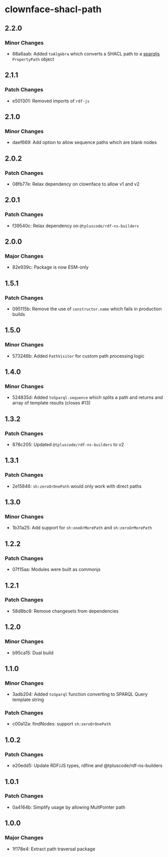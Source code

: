 # clownface-shacl-path

## 2.2.0

### Minor Changes

- 88a6aab: Added `toAlgebra` which converts a SHACL path to a [sparqljs](https://npm.im/sparqljs) `PropertyPath` object

## 2.1.1

### Patch Changes

- e501301: Removed imports of `rdf-js`

## 2.1.0

### Minor Changes

- daef669: Add option to allow sequence paths which are blank nodes

## 2.0.2

### Patch Changes

- 08fb77e: Relax dependency on clownface to allow v1 and v2

## 2.0.1

### Patch Changes

- f39540c: Relax dependency on `@tpluscode/rdf-ns-builders`

## 2.0.0

### Major Changes

- 82e939c: Package is now ESM-only

## 1.5.1

### Patch Changes

- 095115b: Remove the use of `constructor.name` which fails in production builds

## 1.5.0

### Minor Changes

- 573246b: Added `PathVisitor` for custom path processing logic

## 1.4.0

### Minor Changes

- 524835d: Added `toSparql.sequence` which splits a path and returns and array of template results (closes #13)

## 1.3.2

### Patch Changes

- 878c205: Updated `@tpluscode/rdf-ns-builders` to v2

## 1.3.1

### Patch Changes

- 2e15846: `sh:zeroOrOnePath` would only work with direct paths

## 1.3.0

### Minor Changes

- 1b31a25: Add support for `sh:oneOrMorePath` and `sh:zeroOrMorePath`

## 1.2.2

### Patch Changes

- 07f15aa: Modules were built as commonjs

## 1.2.1

### Patch Changes

- 58d8bc8: Remove changesets from dependencies

## 1.2.0

### Minor Changes

- b95ca15: Dual build

## 1.1.0

### Minor Changes

- 3adb204: Added `toSparql` function converting to SPARQL Query template string

### Patch Changes

- c00a12a: findNodes: support `sh:zeroOrOnePath`

## 1.0.2

### Patch Changes

- e20edd5: Update RDF/JS types, rdfine and @tpluscode/rdf-ns-builders

## 1.0.1

### Patch Changes

- 0a4164b: Simplify usage by allowing MultPointer path

## 1.0.0

### Major Changes

- 1f178e4: Extract path traversal package
